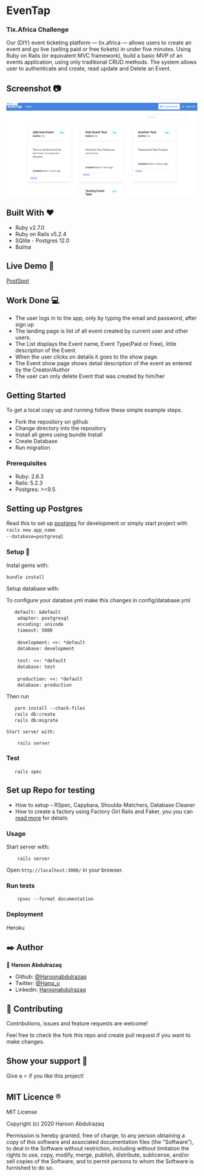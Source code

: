 # EvenTap 
### Tix.Africa Challenge
Our (DIY) event ticketing platform — tix.africa — allows users to create an event and go live (selling paid or free tickets) in under five minutes. Using Ruby on Rails (or equivalent MVC framework), build a basic MVP of an events application, using only traditional CRUD methods.
The system allows user to authenticate and create, read update and Delete an Event.


## Screenshot :camera:
![screenshot](app/assets/images/EvenTap.png)

## Built With :heart:

- Ruby v2.7.0
- Ruby on Rails v5.2.4
- SQlite - Postgres 12.0
- Bulma

## Live Demo :rocket:
 [PostSpot]()

## Work Done :computer:
- The user logs in to the app, only by typing the email and password, after sign up
- The landing page is list of all event created by current user and other users.
- The List displays the Event name, Event Type(Paid or Free), little description of the Event.
- When the user clicks on details it goes to the show page.
- The Event show page shows detail description of the event as entered by the Creator/Author
- The user can only delete Event that was created by him/her

## Getting Started 

To get a local copy up and running follow these simple example steps.
- Fork the repository on github
- Change directory into the repository
- Install all gems using bundle Install
- Create Database
- Run migration


### Prerequisites

- Ruby: 2.6.3
- Rails: 5.2.3
- Postgres: >=9.5


## Setting up Postgres
Read this to set up [postgres](https://www.calhoun.io/how-to-install-postgresql-9-5-on-ubuntu-16-04/) for development
or simply start project with 
<code> rails new app_name --database=postgresql </code>

### Setup :wrench:

Instal gems with:

```
bundle install
```

Setup database with:

To configure your databse.yml make this changes in config/database.yml

```
   default: &default
    adapter: postgresql 
    encoding: unicode 
    timeout: 5000 

    development: <<: *default 
    database: development 
    
    test: <<: *default 
    database: test

    production: <<: *default 
    database: production
```
Then run
```
   yarn install --chack-files
   rails db:create
   rails db:migrate
```
    Start server with:
```
    rails server
```

### Test 
 ```
    rails spec
 ```
## Set up Repo for testing
- How to setup – RSpec, Capybara, Shoulda-Matchers, Database Cleaner
- How to create a factory using Factory Girl Rails and Faker, you you can [read more](https://www.sitepoint.com/learn-the-first-best-practices-for-rails-and-rspec/) for details

### Usage

Start server with:

```
    rails server
```

Open `http://localhost:3000/` in your browser.

### Run tests

```
    rpsec --format documentation
```

### Deployment

 Heroku

## ✒️ Author

👤 **Haroon Abdulrazaq**

- Github: [@Haroonabdulrazaq](https://github.com/Haroonabdulrazaq)
- Twitter: [@Hanq_o](https://twitter.com/Hanq_o)
- Linkedin: [Haroonabdulrazaq](https://www.linkedin.com/in/haroon-abdulrazaq/)


## 🤝 Contributing

Contributions, issues and feature requests are welcome!

Feel free to check the fork this repo and create pull request if you want to make changes.

## Show your support :muscle:

Give a ⭐️ if you like this project!

## MIT Licence :registered:

MIT License

Copyright (c) 2020 Haroon Abdulrazaq

Permission is hereby granted, free of charge, to any person obtaining a copy
of this software and associated documentation files (the "Software"), to deal
in the Software without restriction, including without limitation the rights
to use, copy, modify, merge, publish, distribute, sublicense, and/or sell
copies of the Software, and to permit persons to whom the Software is
furnished to do so.
